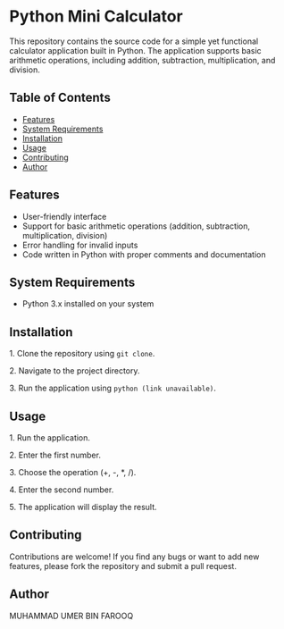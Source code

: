 <h1>Python Mini Calculator</h1>

<p>This repository contains the source code for a simple yet functional calculator application built in Python. The application supports basic arithmetic operations, including addition, subtraction, multiplication, and division.</p>

<h2>Table of Contents</h2>

<ul>
<li><a href="#features">Features</a></li>
<li><a href="#system-requirements">System Requirements</a></li>
<li><a href="#installation">Installation</a></li>
<li><a href="#usage">Usage</a></li>
<li><a href="#contributing">Contributing</a></li>
<li><a href="#author">Author</a></li>
</ul>

<h2 id="features">Features</h2>

<ul>
<li>User-friendly interface</li>
<li>Support for basic arithmetic operations (addition, subtraction, multiplication, division)</li>
<li>Error handling for invalid inputs</li>
<li>Code written in Python with proper comments and documentation</li>
</ul>

<h2 id="system-requirements">System Requirements</h2>

<ul>
<li>Python 3.x installed on your system</li>
</ul>

<h2 id="installation">Installation</h2>

<p>1. Clone the repository using <code>git clone</code>.</p>
<p>2. Navigate to the project directory.</p>
<p>3. Run the application using <code>python (link unavailable)</code>.</p>

<h2 id="usage">Usage</h2>

<p>1. Run the application.</p>
<p>2. Enter the first number.</p>
<p>3. Choose the operation (+, -, *, /).</p>
<p>4. Enter the second number.</p>
<p>5. The application will display the result.</p>

<h2 id="contributing">Contributing</h2>

<p>Contributions are welcome! If you find any bugs or want to add new features, please fork the repository and submit a pull request.</p>

<h2 id="author">Author</h2>

<p>MUHAMMAD UMER BIN FAROOQ</p>
